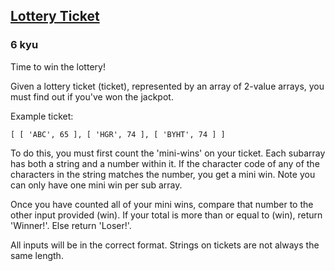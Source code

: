 <h2><a href=https://www.codewars.com/kata/57f625992f4d53c24200070e/train/python target="_blank">Lottery Ticket</a></h2><h3>6 kyu</h3><p>Time to win the lottery!</p><p>Given a lottery ticket (ticket), represented by an array of 2-value arrays, you must find out if you've won the jackpot. </p><p>Example ticket:</p><pre><code class="language-javascript">[ [ <span class="cm-string">'ABC'</span>, <span class="cm-number">65</span> ], [ <span class="cm-string">'HGR'</span>, <span class="cm-number">74</span> ], [ <span class="cm-string">'BYHT'</span>, <span class="cm-number">74</span> ] ]</code></pre><pre style="display: none;"><code class="language-cpp">{ { <span class="cm-string">"ABC"</span>, <span class="cm-number">65</span> }, { <span class="cm-string">"HGR"</span>, <span class="cm-number">74</span> }, { <span class="cm-string">"BYHT"</span>, <span class="cm-number">74</span> } }</code></pre><pre style="display: none;"><code class="language-c">{ { <span class="cm-string">"ABC"</span>, <span class="cm-number">65</span> }, { <span class="cm-string">"HGR"</span>, <span class="cm-number">74</span> }, { <span class="cm-string">"BYHT"</span>, <span class="cm-number">74</span> } }</code></pre><pre style="display: none;"><code class="language-julia">[ [ <span class="cm-string">"ABC</span><span class="cm-string">"</span>, <span class="cm-number">65</span> ], [ <span class="cm-string">"HGR</span><span class="cm-string">"</span>, <span class="cm-number">74</span> ], [ <span class="cm-string">"BYHT</span><span class="cm-string">"</span>, <span class="cm-number">74</span> ] ]</code></pre><pre style="display: none;"><code class="language-rust">[ ( <span class="cm-string">"</span><span class="cm-string">ABC</span><span class="cm-string">"</span>, <span class="cm-number">65</span> ), ( <span class="cm-string">"</span><span class="cm-string">HGR</span><span class="cm-string">"</span>, <span class="cm-number">74</span> ), ( <span class="cm-string">"</span><span class="cm-string">BYHT</span><span class="cm-string">"</span>, <span class="cm-number">74</span> ) ]</code></pre><p>To do this, you must first count the 'mini-wins' on your ticket.  Each subarray has both a string and a number within it. If the character code of any of the characters in the string matches the number, you get a mini win. Note you can only have one mini win per sub array.</p><p>Once you have counted all of your mini wins, compare that number to the other input provided (win). If your total is more than or equal to (win), return 'Winner!'. Else return 'Loser!'.</p><p>All inputs will be in the correct format. Strings on tickets are not always the same length.</p>